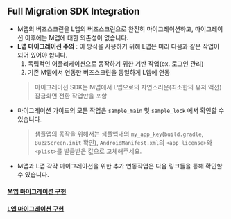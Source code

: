 ## Full Migration SDK Integration
- M앱의 버즈스크린을 L앱의 버즈스크린으로 완전히 마이그레이션하고, 마이그레이션 이후에는 M앱에 대한 의존성이 없습니다.
- **L앱 마이그레이션 주의** : 이 방식을 사용하기 위해 L앱은 미리 다음과 같은 작업이 되어 있어야 합니다.
    1) 독립적인 어플리케이션으로 동작하기 위한 기반 작업(ex. 로그인 관리)
    2) 기존 M앱에서 연동한 버즈스크린을 동일하게 L앱에 연동
    > 마이그레이션 SDK는 M앱에서 L앱으로의 자연스러운(최소한의 유저 액션) 잠금화면 전환 작업만을 포함
- 마이그레이션 가이드의 모든 작업은 `sample_main` 및 `sample_lock` 에서 확인할 수 있습니다.
    > 샘플앱의 동작을 위해서는 샘플앱내의 `my_app_key`(`build.gradle`, `BuzzScreen.init` 확인), `AndroidManifest.xml`의 `<app_license>`와 `<plist>`를 발급받은 값으로 교체해주세요. 
- M앱과 L앱 각각 마이그레이션을 위한 추가 연동작업은 다음 링크들을 통해 확인할 수 있습니다. 

#### [M앱 마이그레이션 구현](FULL-MIGRATION-M.md)
#### [L앱 마이그레이션 구현](FULL-MIGRATION-L.md)
